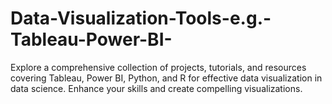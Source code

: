 # Data-Visualization-Tools-e.g.-Tableau-Power-BI-
Explore a comprehensive collection of projects, tutorials, and resources covering Tableau, Power BI, Python, and R for effective data visualization in data science. Enhance your skills and create compelling visualizations.

